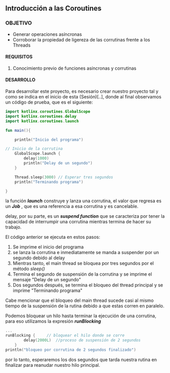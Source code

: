 ## Introducción a las Coroutines

### OBJETIVO

- Generar operaciones asíncronas 
- Corroborar la propiedad de ligereza de las corrutinas frente a los Threads

#### REQUISITOS

1. Conocimiento previo de funciones asíncronas y corrutinas

#### DESARROLLO

Para desarrollar este proyecto, es necesario crear nuestro proyecto tal y como se indica en el inicio de esta (Sesión)[..], donde al final observamos un código de prueba, que es el siguiente:

```kotlin
import kotlinx.coroutines.GlobalScope
import kotlinx.coroutines.delay
import kotlinx.coroutines.launch

fun main(){

    println("Inicio del programa")

// Inicio de la corrutina
    GlobalScope.launch {
        delay(1000)
        println("Delay de un segundo")
    }

    Thread.sleep(3000) // Esperar tres segundos
    println("Terminando programa")

}
```

la función ***launch*** construye y lanza una corrutina, el valor que regresa es un ***Job*** , que es una referencia a esa corrutina y es cancelable.

delay, por su parte, es un ***suspend function*** que se caracteriza por tener la capacidad de interrumpir una corrutina mientras termina de hacer su trabajo. 

El código anterior se ejecuta en estos pasos:

1. Se imprime el inicio del programa
2. se lanza la corrutina e inmediatamente se manda a suspender por un segundo debido al delay
3. Mientras tanto, el main thread se bloquea por tres segundos por el método *sleep()*
4. Termina el segundo de suspensión de la corrutina y se imprime el mensaje "Delay de un segundo"
5. Dos segundos después, se termina el bloqueo del thread principal y se imprime "Terminando programa"

Cabe mencionar que el bloqueo del main thread sucede casi al mismo tiempo de la suspensión de la rutina debido a que estas corren en paralelo.

Podemos bloquear un hilo hasta terminar la ejecución de una corrutina, para eso utilizamos la expresión ***runBlocking***

```kotlin
...
runBlocking {     // bloquear el hilo donde se corre
        delay(2000L)  //proceso de suspensión de 2 segundos
    }
println("bloqueo por corrutina de 2 segundos finalizado")
```

por lo tanto, esperaremos los dos segundos que tarda nuestra rutina en finalizar para reanudar nuestro hilo principal.
